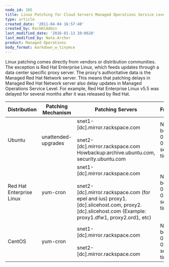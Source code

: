 ```yaml
---
node_id: 365
title: Linux Patching for Cloud Servers Managed Operations Service Level
type: article
created_date: '2011-04-04 16:57:40'
created_by: RackKCAdmin
last_modified_date: '2016-01-13 20:0628'
last_modified_by: Nate.Archer
product: Managed Operations
body_format: markdown_w_tinymce
---
```


Linux patching comes directly from vendors or distribution communities. The exception is Red Hat Enterprise Linux, which feeds updates through a data center specific proxy server. The proxy's authoritative data is the Managed Red Hat Network server. This means that patching delays in Managed Red Hat Network server also delay updates in Managed Operations Service Level. For example, Red Hat Enterprise Linux v5.5 was delayed for several months after it was released by Red Hat.

| Distribution | Patching Mechanism  | Patching Servers | Frequency | Configuration |
| ------------ | ------------------- | ---------------- | --------- | ------------- |
| Ubuntu | unattended-upgrades | snet1-[dc].mirror.rackspace.com </br></br> snet2-[dc].mirror.rackspace.com Howbackup:archive.ubuntu.com, security.ubuntu.com | Nightly between 0000 and 0400 server time | /etc/apt/apt.conf.d/02periodic </br></br> /etc/apt/apt.conf.d/50unattended-upgrades |
| Red Hat Enterprise Linux | yum-cron | snet1-[dc].mirror.rackspace.com </br></br> snet2-[dc].mirror.rackspace.com (for epel and ius) proxy1.[dc].slicehost.com, proxy2.[dc].slicehost.com (Example: proxy1.dfw1, proxy2.ord1, etc) | Nightly between 0000 and 0400 server time | /etc/yum-cron </br></br> /etc/sysconfig/rhn/up2date |
| CentOS | yum-cron | snet1-[dc].mirror.rackspace.com </br></br> snet2-[dc].mirror.rackspace.com | Nightly between 0000 and 0400 server time | /etc/yum-cron |
